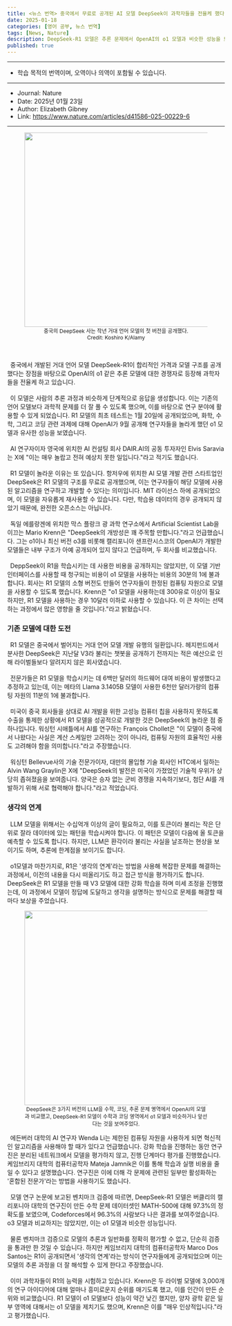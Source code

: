 ```yaml
---
title: <뉴스 번역> 중국에서 무료로 공개된 AI 모델 DeepSeek이 과학자들을 전율케 했다
date: 2025-01-18
categories: [영어 공부, 뉴스 번역]
tags: [News, Nature]
description: DeepSeek-R1 모델은 추론 문제에서 OpenAI의 o1 모델과 비슷한 성능을 보였으며, 연구자들이 이를 검증하는 경우 무료로 사용할 수 있다.
published: true
---
```


***

* 학습 목적의 번역이며, 오역이나 의역이 포함될 수 있습니다.

***

* Journal: Nature
* Date: 2025년 01월 23일
* Author: Elizabeth Gibney
* Link: <https://www.nature.com/articles/d41586-025-00229-6>

***
<figure align="center">
  <img src="https://media.nature.com/lw767/magazine-assets/d41586-025-00229-6/d41586-025-00229-6_50504086.jpg?as=webp" width="600px" height="450px" alt="">
  <figcaption style="font-size:12px">중국의 DeepSeek 사는 작년 거대 언어 모델의 첫 버전을 공개했다.</figcaption>
  <figcaption style="font-size:12px">Credit: Koshiro K/Alamy</figcaption>
</figure>

<br>

<p>
&ensp;중국에서 개발된 거대 언어 모델 DeepSeek-R1이 합리적인 가격과 모델 구조를 공개했다는 장점을 바탕으로 OpenAI의 o1 같은 추론 모델에 대한 경쟁자로 등장해 과학자들을 전율케 하고 있습니다.<br><br>
&ensp;이 모델은 사람의 추론 과정과 비슷하게 단계적으로 응답을 생성합니다. 이는 기존의 언어 모델보다 과학적 문제를 더 잘 풀 수 있도록 했으며, 이를 바탕으로 연구 분야에 활용할 수 있게 되었습니다. R1 모델의 최초 테스트는 1월 20일에 공개되었으며, 화학, 수학, 그리고 코딩 관련 과제에 대해 OpenAI가 9월 공개해 연구자들을 놀라게 했던 o1 모델과 유사한 성능을 보였습니다.<br><br>
&ensp;AI 연구자이자 영국에 위치한 AI 컨설팅 회사 DAIR.AI의 공동 투자자인 Elvis Saravia는 X에 "이는 매우 놀랍고 전혀 예상치 못한 일입니다."라고 적기도 했습니다.<br><br>
&ensp;R1 모델이 놀라운 이유는 또 있습니다. 항저우에 위치한 AI 모델 개발 관련 스타트업인 DeepSeek은 R1 모델의 구조를 무료로 공개했으며, 이는 연구자들이 해당 모델에 사용된 알고리즘을 연구하고 개발할 수 있다는 의미입니다. MIT 라이선스 하에 공개되었으며, 이 모델을 자유롭게 재사용할 수 있습니다. 다만, 학습용 데이터의 경우 공개되지 않았기 때문에, 완전한 오픈소스는 아닙니다.<br><br>
&ensp;독일 에를랑겐에 위치한 막스 플랑크 광 과학 연구소에서 Artificial Scientist Lab을 이끄는 Mario Krenn은 "DeepSeek의 개방성은 꽤 주목할 만합니다."라고 언급했습니다. 그는 o1이나 최신 버전 o3를 비롯해 캘리포니아 샌프란시스코의 OpenAI가 개발한 모델들은 내부 구조가 아예 공개되어 있지 않다고 언급하며, 두 회사를 비교했습니다.<br><br>
&ensp;DeppSeek이 R1을 학습시키는 데 사용한 비용을 공개하지는 않았지만, 이 모델 기반 인터페이스를 사용할 때 청구되는 비용이 o1 모델을 사용하는 비용의 30분의 1에 불과합니다. 회사는 R1 모델의 소형 버전도 만들어 연구자들이 한정된 컴퓨팅 자원으로 모델을 사용할 수 있도록 했습니다. Krenn은 "o1 모델을 사용하는데 300유로 이상이 필요하지만, R1 모델을 사용하는 경우 10달러 이하로 사용할 수 있습니다. 이 큰 차이는 선택하는 과정에서 많은 영향을 줄 것입니다."라고 밝혔습니다.<br> 
</p>

<h3>기존 모델에 대한 도전</h3>

<p>
&ensp;R1 모델은 중국에서 벌어지는 거대 언어 모델 개발 유행의 일환입니다. 헤지펀드에서 분사한 DeepSeek은 지난달 V3라 불리는 챗봇을 공개하기 전까지는 적은 예산으로 인해 라이벌들보다 알려지지 않은 회사였습니다.<br><br>
&ensp;전문가들은 R1 모델을 학습시키는 데 6백만 달러의 하드웨어 대여 비용이 발생했다고 추정하고 있는데, 이는 메타의 Llama 3.1405B 모델이 사용한 6천만 달러가량의 컴퓨팅 자원의 11분의 1에 불과합니다.<br><br>
&ensp;미국이 중국 회사들을 상대로 AI 개발을 위한 고성능 컴퓨터 칩을 사용하지 못하도록 수출을 통제한 상황에서 R1 모델을 성공적으로 개발한 것은 DeepSeek의 놀라운 점 중 하나입니다. 워싱턴 시애틀에서 AI를 연구하는 François Chollet은 "이 모델이 중국에서 나왔다는 사실은 계산 스케일만 고려하는 것이 아니라, 컴퓨팅 자원의 효율적인 사용도 고려해야 함을 의미합니다."라고 주장했습니다.<br><br>
&ensp;워싱턴 Bellevue사의 기술 전문가이자, 대만의 몰입형 기술 회사인 HTC에서 일하는 Alvin Wang Graylin은 X에 "DeepSeek의 발전은 미국이 가졌었던 기술적 우위가 상당히 좁혀졌음을 보여줍니다. 양국은 승자 없는 군비 경쟁을 지속하기보다, 첨단 AI를 개발하기 위해 서로 협력해야 합니다."라고 적었습니다.<br>
</p>

<h3>생각의 연계</h3>

<p>
&ensp;LLM 모델을 위해서는 수십억개 이상의 글이 필요하고, 이를 토큰이라 불리는 작은 단위로 잘라 데이터에 있는 패턴을 학습시켜야 합니다. 이 패턴은 모델이 다음에 올 토큰을 예측할 수 있도록 합니다. 하지만, LLM은 환각이라 불리는 사실을 날조하는 현상을 보이기도 하며, 추론에 한계점을 보이기도 합니다.<br><br>
&ensp;o1모델과 마찬가지로, R1은 '생각의 연계'라는 방법을 사용해 복잡한 문제를 해결하는 과정에서, 이전의 내용을 다시 떠올리기도 하고 접근 방식을 평가하기도 합니다. DeepSeek은 R1 모델을 만들 때 V3 모델에 대한 강화 학습을 하며 미세 조정을 진행했는데, 이 과정에서 모델이 정답에 도달하고 생각을 설명하는 방식으로 문제를 해결할 때마다 보상을 주었습니다.<br>  
</p>

<figure align="center">
  <img src="https://media.nature.com/lw767/magazine-assets/d41586-025-00229-6/d41586-025-00229-6_50504214.jpg?as=webp" width="600px" height="450px" alt="">
  <figcaption style="font-size:12px">DeepSeek은 3가지 버전의 LLM을 수학, 코딩, 추론 문제 영역에서 OpenAI의 모델과 비교했고, DeepSeek-R1 모델이 수학과 코딩 영역에서 o1 모델과 비슷하거나 앞선다는 것을 보여주었다.</figcaption>
</figure>

<p>
&ensp;에든버러 대학의 AI 연구자 Wenda Li는 제한된 컴퓨팅 자원을 사용하게 되면 혁신적인 알고리즘을 사용해야 할 때가 있다고 언급했습니다. 강화 학습을 진행하는 동안 연구진은 분리된 네트워크에서 모델을 평가하지 않고, 진행 단계마다 평가를 진행했습니다. 케임브리지 대학의 컴퓨터공학자 Mateja Jamnik은 이를 통해 학습과 실행 비용을 줄일 수 있다고 설명했습니다. 연구진은 이에 더해 각 문제에 관련된 일부만 활성화하는 '혼합된 전문가'라는 방법을 사용하기도 했습니다.<br><br>
&ensp;모델 연구 논문에 보고된 벤치마크 검증에 따르면, DeepSeek-R1 모델은 버클리의 캘리포니아 대학의 연구진이 만든 수학 문제 데이터셋인 MATH-500에 대해 97.3%의 정확도를 보였으며, Codeforces에서 96.3%의 사람보다 나은 결과를 보여주었습니다. o3 모델과 비교하지는 않았지만, 이는 o1 모델과 비슷한 성능입니다.<br><br>
&ensp;물론 벤치마크 검증으로 모델의 추론과 일반화를 정확히 평가할 수 없고, 단순히 검증을 통과만 한 것일 수 있습니다. 하지만 케임브리지 대학의 컴퓨터공학자 Marco Dos Santos는 R1이 공개되면서 '생각의 연계'라는 방식이 연구자들에게 공개되었으며 이는 모델의 추론 과정을 더 잘 해석할 수 있게 한다고 주장했습니다.<br><br>
&ensp;이미 과학자들이 R1의 능력을 시험하고 있습니다. Krenn은 두 라이벌 모델에 3,000개의 연구 아이디어에 대해 얼마나 흥미로운지 순위를 매기도록 했고, 이를 인간이 만든 순위와 비교했습니다. R1 모델이 o1 모델보다 성능이 약간 낮긴 했지만, 양자 광학 같은 일부 영역에 대해서는 o1 모델을 제치기도 했으며, Krenn은 이를 "매우 인상적입니다."라고 평가했습니다.
</p>